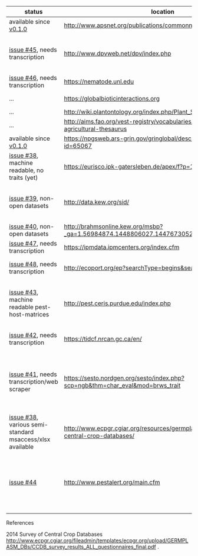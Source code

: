 
status | location | description
--- | --- | ---
available since [v0.1.0](../../releases/v0.1.0) | http://www.apsnet.org/publications/commonnames/Pages/Potato.aspx | American Phytopathological Society Common Names Diseases
[issue #45](https://github.com/jhpoelen/samara/issues/45), needs transcription | http://www.dpvweb.net/dpv/index.php | Over 400 individual descriptions of plant viruses or virus groups are provided. Nos 1-354 were originally published in paper form by the Association of Applied Biologists (AAB) between 1970 and 1989 ...
[issue #46](https://github.com/jhpoelen/samara/issues/46), needs transcription | https://nematode.unl.edu | Nematology Lab at UNL University of Nebraska-Lincoln
... | https://globalbioticinteractions.org | species associations available in various structured digital formats
... | http://wiki.plantontology.org/index.php/Plant_Stress_Ontology | PSDO
... | http://aims.fao.org/vest-registry/vocabularies/agrovoc-multilingual-agricultural-thesaurus | AGROVOC AGROVOC Multilingual agricultural thesaurus
available since [v0.1.0](../../releases/v0.1.0) | https://npgsweb.ars-grin.gov/gringlobal/descriptordetail.aspx?id=65067 | U.S. National Plant Germplasm System ars-grin
[issue #38](https://github.com/jhpoelen/samara/issues/38), machine readable, no traits (yet) | https://eurisco.ipk-gatersleben.de/apex/f?p=103:47:::NO: | EURISCO - European crop data dump available at https://eurisco.ipk-gatersleben.de/apex/EURISCO_WEB.download_file?p_id=67 
[issue #39](https://github.com/jhpoelen/samara/issues/39), non-open datasets | http://data.kew.org/sid/ | Seed Information Database — SID at Kew Gardens traits like Taxonomy, Storage Behaviour, Mean 1000 Seed Weight, Seed Dispersal, Germination, Oil Content, Protein Content, Morphology, Salt Tolerance
[issue #40](https://github.com/jhpoelen/samara/issues/40), non-open datasets | http://brahmsonline.kew.org/msbp?_ga=1.56984874.1448806027.1447673052 | The Millennium Seed Bank Partnership includes Seed accession data and Germination test data 
[issue #47](https://github.com/jhpoelen/samara/issues/47), needs transcription | https://ipmdata.ipmcenters.org/index.cfm | Search the Integrated Pest Management database for commodities grown in the United States
[issue #48](https://github.com/jhpoelen/samara/issues/48), needs transcription | http://ecoport.org/ep?searchType=begins&searchAreaCriteria=DP | EcoPort provides a data hub that provides open access to ecological knowledge. Link provides records of plant disease
[issue #43](https://github.com/jhpoelen/samara/issues/43), machine readable pest-host-matrices | http://pest.ceris.purdue.edu/index.php | National Agricultural Pest Information System (NAPIS):  Public Access Site Host:  U.S. Department of Agriculture, Animal and Plant Health Inspection Service; Purdue University, Entomology Department, Center for Environmental and Regulatory Information Systems
[issue #42](https://github.com/jhpoelen/samara/issues/42), needs transcription | https://tidcf.nrcan.gc.ca/en/ | Natural Resources Canada. Canadian Forest Service. Scope: Trees, insects and diseases of Canada's forests (TIDCF)
[issue #41](https://github.com/jhpoelen/samara/issues/41), needs transcription/web scraper | https://sesto.nordgen.org/sesto/index.php?scp=ngb&thm=char_eval&mod=brws_trait | SESTO is a genebank management tool developed by the Nordic Gene Bank (today Nordic Genetic Resource Center, NordGen). The application has gradually been developed into a more generic PGR information system and is now adopted for management and presentation of data from other genebanks in other parts of the world. This work is still in progress. 
[issue #38](https://github.com/jhpoelen/samara/issues/38), various semi-standard msaccess/xlsx available | http://www.ecpgr.cgiar.org/resources/germplasm-databases/ecpgr-central-crop-databases/ | meta-database of central crop databases (see [ecpgr-central-crop-databases.tsv](./src/main/resources/org/planteome/samara/ecpgr-central-crop-databases.tsv)
[issue #44](https://github.com/jhpoelen/samara/issues/44) | http://www.pestalert.org/main.cfm |  North American Plant Protection Organization's (NAPPO) Phytosanitary Alert System! The Phytosanitary Alert System (PAS) provides up-to-date information on plant pest situations of significance to North America. This system is intended to facilitate awareness, detection, prevention and management of exotic pest species in North America. 


References 

2014 Survey of Central Crop Databases http://www.ecpgr.cgiar.org/fileadmin/templates/ecpgr.org/upload/GERMPLASM_DBs/CCDB_survey_results_ALL_questionnaires_final.pdf .
